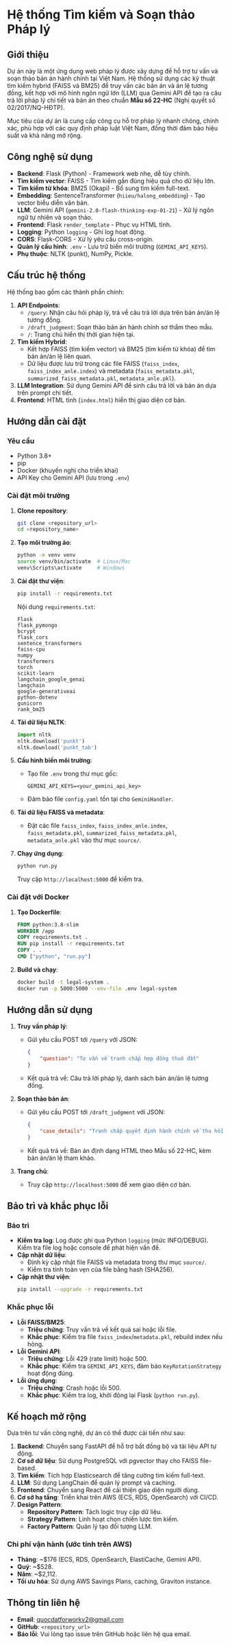 # Hệ thống Tìm kiếm và Soạn thảo Pháp lý

## Giới thiệu

Dự án này là một ứng dụng web pháp lý được xây dựng để hỗ trợ tư vấn và soạn thảo bản án hành chính tại Việt Nam. Hệ thống sử dụng các kỹ thuật tìm kiếm hybrid (FAISS và BM25) để truy vấn các bản án và án lệ tương đồng, kết hợp với mô hình ngôn ngữ lớn (LLM) qua Gemini API để tạo ra câu trả lời pháp lý chi tiết và bản án theo chuẩn **Mẫu số 22-HC** (Nghị quyết số 02/2017/NQ-HĐTP).

Mục tiêu của dự án là cung cấp công cụ hỗ trợ pháp lý nhanh chóng, chính xác, phù hợp với các quy định pháp luật Việt Nam, đồng thời đảm bảo hiệu suất và khả năng mở rộng.

## Công nghệ sử dụng

- **Backend**: Flask (Python) - Framework web nhẹ, dễ tùy chỉnh.
- **Tìm kiếm vector**: FAISS - Tìm kiếm gần đúng hiệu quả cho dữ liệu lớn.
- **Tìm kiếm từ khóa**: BM25 (Okapi) - Bổ sung tìm kiếm full-text.
- **Embedding**: SentenceTransformer (`hiieu/halong_embedding`) - Tạo vector biểu diễn văn bản.
- **LLM**: Gemini API (`gemini-2.0-flash-thinking-exp-01-21`) - Xử lý ngôn ngữ tự nhiên và soạn thảo.
- **Frontend**: Flask `render_template` - Phục vụ HTML tĩnh.
- **Logging**: Python `logging` - Ghi log hoạt động.
- **CORS**: Flask-CORS - Xử lý yêu cầu cross-origin.
- **Quản lý cấu hình**: `.env` - Lưu trữ biến môi trường (`GEMINI_API_KEYS`).
- **Phụ thuộc**: NLTK (punkt), NumPy, Pickle.

## Cấu trúc hệ thống

Hệ thống bao gồm các thành phần chính:
1. **API Endpoints**:
   - `/query`: Nhận câu hỏi pháp lý, trả về câu trả lời dựa trên bản án/án lệ tương đồng.
   - `/draft_judgment`: Soạn thảo bản án hành chính sơ thẩm theo mẫu.
   - `/`: Trang chủ hiển thị thời gian hiện tại.
2. **Tìm kiếm Hybrid**:
   - Kết hợp FAISS (tìm kiếm vector) và BM25 (tìm kiếm từ khóa) để tìm bản án/án lệ liên quan.
   - Dữ liệu được lưu trữ trong các file FAISS (`faiss_index`, `faiss_index_anle.index`) và metadata (`faiss_metadata.pkl`, `summarized_faiss_metadata.pkl`, `metadata_anle.pkl`).
3. **LLM Integration**: Sử dụng Gemini API để sinh câu trả lời và bản án dựa trên prompt chi tiết.
4. **Frontend**: HTML tĩnh (`index.html`) hiển thị giao diện cơ bản.

## Hướng dẫn cài đặt

### Yêu cầu
- Python 3.8+
- pip
- Docker (khuyến nghị cho triển khai)
- API Key cho Gemini API (lưu trong `.env`)

### Cài đặt môi trường
1. **Clone repository**:
   ```bash
   git clone <repository_url>
   cd <repository_name>
   ```

2. **Tạo môi trường ảo**:
   ```bash
   python -m venv venv
   source venv/bin/activate  # Linux/Mac
   venv\Scripts\activate     # Windows
   ```

3. **Cài đặt thư viện**:
   ```bash
   pip install -r requirements.txt
   ```
   Nội dung `requirements.txt`:
   ```
   Flask
   flask_pymongo
   bcrypt
   flask_cors
   sentence_transformers
   faiss-cpu
   numpy
   transformers
   torch
   scikit-learn
   langchain_google_genai
   langchain
   google-generativeai
   python-dotenv
   gunicorn
   rank_bm25
   ```

4. **Tải dữ liệu NLTK**:
   ```python
   import nltk
   nltk.download('punkt')
   nltk.download('punkt_tab')
   ```

5. **Cấu hình biến môi trường**:
   - Tạo file `.env` trong thư mục gốc:
     ```
     GEMINI_API_KEYS=<your_gemini_api_key>
     ```
   - Đảm bảo file `config.yaml` tồn tại cho `GeminiHandler`.

6. **Tải dữ liệu FAISS và metadata**:
   - Đặt các file `faiss_index`, `faiss_index_anle.index`, `faiss_metadata.pkl`, `summarized_faiss_metadata.pkl`, `metadata_anle.pkl` vào thư mục `source/`.

7. **Chạy ứng dụng**:
   ```bash
   python run.py
   ```
   Truy cập `http://localhost:5000` để kiểm tra.

### Cài đặt với Docker
1. **Tạo Dockerfile**:
   ```dockerfile
   FROM python:3.8-slim
   WORKDIR /app
   COPY requirements.txt .
   RUN pip install -r requirements.txt
   COPY . .
   CMD ["python", "run.py"]
   ```

2. **Build và chạy**:
   ```bash
   docker build -t legal-system .
   docker run -p 5000:5000 --env-file .env legal-system
   ```

## Hướng dẫn sử dụng

1. **Truy vấn pháp lý**:
   - Gửi yêu cầu POST tới `/query` với JSON:
     ```json
     {
         "question": "Tư vấn về tranh chấp hợp đồng thuê đất"
     }
     ```
   - Kết quả trả về: Câu trả lời pháp lý, danh sách bản án/án lệ tương đồng.

2. **Soạn thảo bản án**:
   - Gửi yêu cầu POST tới `/draft_judgment` với JSON:
     ```json
     {
         "case_details": "Tranh chấp quyết định hành chính về thu hồi đất tại Hà Nội..."
     }
     ```
   - Kết quả trả về: Bản án định dạng HTML theo Mẫu số 22-HC, kèm bản án/án lệ tham khảo.

3. **Trang chủ**:
   - Truy cập `http://localhost:5000` để xem giao diện cơ bản.

## Bảo trì và khắc phục lỗi

### Bảo trì
- **Kiểm tra log**: Log được ghi qua Python `logging` (mức INFO/DEBUG). Kiểm tra file log hoặc console để phát hiện vấn đề.
- **Cập nhật dữ liệu**:
  - Định kỳ cập nhật file FAISS và metadata trong thư mục `source/`.
  - Kiểm tra tính toàn vẹn của file bằng hash (SHA256).
- **Cập nhật thư viện**:
  ```bash
  pip install --upgrade -r requirements.txt
  ```

### Khắc phục lỗi
- **Lỗi FAISS/BM25**:
  - **Triệu chứng**: Truy vấn trả về kết quả sai hoặc lỗi file.
  - **Khắc phục**: Kiểm tra file `faiss_index`/`metadata.pkl`, rebuild index nếu hỏng.
- **Lỗi Gemini API**:
  - **Triệu chứng**: Lỗi 429 (rate limit) hoặc 500.
  - **Khắc phục**: Kiểm tra `GEMINI_API_KEYS`, đảm bảo `KeyRotationStrategy` hoạt động đúng.
- **Lỗi ứng dụng**:
  - **Triệu chứng**: Crash hoặc lỗi 500.
  - **Khắc phục**: Kiểm tra log, khởi động lại Flask (`python run.py`).

## Kế hoạch mở rộng
Dựa trên tư vấn công nghệ, dự án có thể được cải tiến như sau:
1. **Backend**: Chuyển sang FastAPI để hỗ trợ bất đồng bộ và tài liệu API tự động.
2. **Cơ sở dữ liệu**: Sử dụng PostgreSQL với pgvector thay cho FAISS file-based.
3. **Tìm kiếm**: Tích hợp Elasticsearch để tăng cường tìm kiếm full-text.
4. **LLM**: Sử dụng LangChain để quản lý prompt và caching.
5. **Frontend**: Chuyển sang React để cải thiện giao diện người dùng.
6. **Cơ sở hạ tầng**: Triển khai trên AWS (ECS, RDS, OpenSearch) với CI/CD.
7. **Design Pattern**:
   - **Repository Pattern**: Tách logic truy cập dữ liệu.
   - **Strategy Pattern**: Linh hoạt chọn chiến lược tìm kiếm.
   - **Factory Pattern**: Quản lý tạo đối tượng LLM.

### Chi phí vận hành (ước tính trên AWS)
- **Tháng**: ~$176 (ECS, RDS, OpenSearch, ElastiCache, Gemini API).
- **Quý**: ~$528.
- **Năm**: ~$2,112.
- **Tối ưu hóa**: Sử dụng AWS Savings Plans, caching, Graviton instance.

## Thông tin liên hệ
- **Email**: quocdatforworkv2@gmail.com
- **GitHub**: `<repository_url>`
- **Báo lỗi**: Vui lòng tạo issue trên GitHub hoặc liên hệ qua email.
